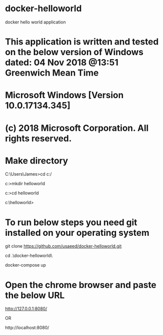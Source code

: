 # docker-helloworld
docker hello world application

# This application is written and tested on the below version of Windows dated: 04 Nov 2018 @13:51 Greenwich Mean Time

# Microsoft Windows [Version 10.0.17134.345]
# (c) 2018 Microsoft Corporation. All rights reserved.

# Make directory

C:\Users\James>cd c:/

c:\>mkdir helloworld

c:\>cd helloworld

c:\helloworld>

# To run below steps you need git installed on your operating system

git clone https://github.com/usaeed/docker-helloworld.git

cd .\docker-helloworld\

docker-compose up

# Open the chrome browser and paste the below URL

http://127.0.0.1:8080/

OR 

http://localhost:8080/

